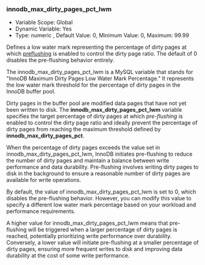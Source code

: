 ### innodb_max_dirty_pages_pct_lwm

* Variable Scope: Global
* Dynamic Variable: Yes
* Type: numeric , Default Value: 0, Minimum Value: 0, Maximum: 99.99

Defines a low water mark representing the percentage of dirty pages at which <u>preflushing</u> is enabled
to control the dirty page ratio. The default of 0 disables the pre-flushing behavior entirely.

The innodb_max_dirty_pages_pct_lwm is a MySQL variable that stands for "InnoDB Maximum Dirty Pages Low Water Mark Percentage." It represents the low water mark threshold for the percentage of dirty pages in the InnoDB buffer pool.

Dirty pages in the buffer pool are modified data pages that have not yet been written to disk. The **innodb_max_dirty_pages_pct_lwm** variable specifies the target percentage of dirty pages at which *pre-flushing* is enabled to control the dirty page ratio and ideally prevent the percentage of dirty pages from reaching the maximum threshold defined by **innodb_max_dirty_pages_pct**.

When the percentage of dirty pages exceeds the value set in innodb_max_dirty_pages_pct_lwm, InnoDB initiates pre-flushing to reduce the number of dirty pages and maintain a balance between write performance and data durability. Pre-flushing involves writing dirty pages to disk in the background to ensure a reasonable number of dirty pages are available for write operations.

By default, the value of innodb_max_dirty_pages_pct_lwm is set to 0, which disables the pre-flushing behavior. However, you can modify this value to specify a different low water mark percentage based on your workload and performance requirements.

A higher value for innodb_max_dirty_pages_pct_lwm means that pre-flushing will be triggered when a larger percentage of dirty pages is reached, potentially prioritizing write performance over durability. Conversely, a lower value will initiate pre-flushing at a smaller percentage of dirty pages, ensuring more frequent writes to disk and improving data durability at the cost of some write performance.
